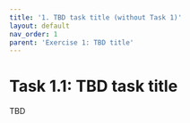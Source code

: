 ```yaml
---
title: '1. TBD task title (without Task 1)'
layout: default
nav_order: 1
parent: 'Exercise 1: TBD title'
---
```


# Task 1.1: TBD task title

TBD
